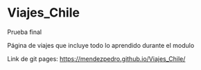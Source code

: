 # Viajes_Chile
Prueba final

Página de viajes que incluye todo lo aprendido durante el modulo

Link de git pages: https://mendezpedro.github.io/Viajes_Chile/